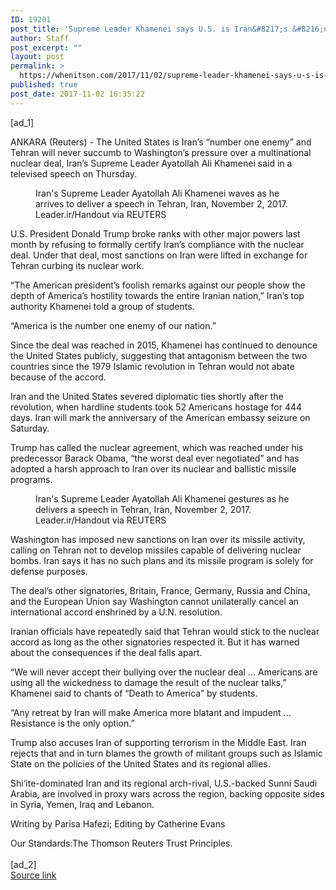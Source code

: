 ```yaml
---
ID: 19201
post_title: 'Supreme Leader Khamenei says U.S. is Iran&#8217;s &#8216;number one enemy&#8217;'
author: Staff
post_excerpt: ""
layout: post
permalink: >
  https://whenitson.com/2017/11/02/supreme-leader-khamenei-says-u-s-is-irans-number-one-enemy/
published: true
post_date: 2017-11-02 16:35:22
---
```

 [ad_1]
<br><div data-reactid="34"><p data-reactid="35">ANKARA (Reuters) - The United States is Iran’s “number one enemy” and Tehran will never succumb to Washington’s pressure over a multinational nuclear deal, Iran’s Supreme Leader Ayatollah Ali Khamenei said in a televised speech on Thursday. </p><div class="PrimaryAsset_container_2pnvl" data-reactid="36"><div class="Image_container_1tVQo" data-reactid="37"><figure tabindex="-1" data-reactid="38"/><figcaption data-reactid="41"><span class="Image_caption_KoNH1" data-reactid="42">Iran's Supreme Leader Ayatollah Ali Khamenei waves as he arrives to deliver a speech in Tehran, Iran, November 2, 2017. Leader.ir/Handout via REUTERS   </span></figcaption></div></div><p data-reactid="43">U.S. President Donald Trump broke ranks with other major powers last month by refusing to formally certify Iran’s compliance with the nuclear deal. Under that deal, most sanctions on Iran were lifted in exchange for Tehran curbing its nuclear work. </p><p data-reactid="44">“The American president’s foolish remarks against our people show the depth of America’s hostility towards the entire Iranian nation,” Iran’s top authority Khamenei told a group of students.  </p><p data-reactid="45">“America is the number one enemy of our nation.”  </p><p data-reactid="46">Since the deal was reached in 2015, Khamenei has continued to denounce the United States publicly, suggesting that antagonism between the two countries since the 1979 Islamic revolution in Tehran would not abate because of the accord.  </p><p data-reactid="47">Iran and the United States severed diplomatic ties shortly after the revolution, when hardline students took 52 Americans hostage for 444 days. Iran will mark the anniversary of the American embassy seizure on Saturday.  </p><p data-reactid="48">Trump has called the nuclear agreement, which was reached under his predecessor Barack Obama, “the worst deal ever negotiated” and has adopted a harsh approach to Iran over its nuclear and ballistic missile programs.  </p><div class="Image_container_1tVQo" data-reactid="49"><figure tabindex="-1" data-reactid="50"/><figcaption data-reactid="53"><span class="Image_caption_KoNH1" data-reactid="54">Iran's Supreme Leader Ayatollah Ali Khamenei gestures as he delivers a speech in Tehran, Iran, November 2, 2017. Leader.ir/Handout via REUTERS   </span></figcaption></div><p data-reactid="55">Washington has imposed new sanctions on Iran over its missile activity, calling on Tehran not to develop missiles capable of delivering nuclear bombs. Iran says it has no such plans and its missile program is solely for defense purposes. </p><p data-reactid="56">The deal’s other signatories, Britain, France, Germany, Russia and China, and the European Union say Washington cannot unilaterally cancel an international accord enshrined by a U.N. resolution. </p><p data-reactid="57">Iranian officials have repeatedly said that Tehran would stick to the nuclear accord as long as the other signatories respected it. But it has warned about the consequences if the deal falls apart.  </p><p data-reactid="58">“We will never accept their bullying over the nuclear deal ... Americans are using all the wickedness to damage the result of the nuclear talks,” Khamenei said to chants of “Death to America” by students.  </p><p data-reactid="59">“Any retreat by Iran will make America more blatant and impudent ... Resistance is the only option.” </p><p data-reactid="60">Trump also accuses Iran of supporting terrorism in the Middle East. Iran rejects that and in turn blames the growth of militant groups such as Islamic State on the policies of the United States and its regional allies.  </p><p data-reactid="61">Shi‘ite-dominated Iran and its regional arch-rival, U.S.-backed Sunni Saudi Arabia, are involved in proxy wars across the region, backing opposite sides in Syria, Yemen, Iraq and Lebanon. </p><div class="Attribution_attribution_o4ojT" data-reactid="62"><p class="Attribution_content_27_rw" data-reactid="63">Writing by Parisa Hafezi; Editing by Catherine Evans</p></div><div class="ArticleBody_trustBadgeContainer_1_iEv" data-reactid="64"><span class="ArticleBody_trustBadgeTitle_3xFqc" data-reactid="65">Our Standards:</span><span class="trustBadgeUrl" data-reactid="66">The Thomson Reuters Trust Principles.</span></div></div>
<br>[ad_2]
<br><a href="http://feeds.reuters.com/~r/Reuters/worldNews/~3/elh5m-nJM3k/supreme-leader-khamenei-says-u-s-is-irans-number-one-enemy-idUSKBN1D211H">Source link </a>